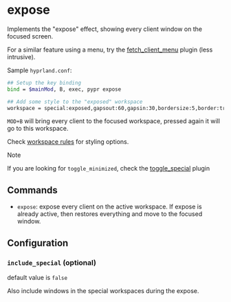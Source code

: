 # expose

Implements the "expose" effect, showing every client window on the focused screen.

For a similar feature using a menu, try the [fetch_client_menu](fetch_client_menu) plugin (less intrusive).

Sample `hyprland.conf`:

```bash
## Setup the key binding
bind = $mainMod, B, exec, pypr expose

## Add some style to the "exposed" workspace
workspace = special:exposed,gapsout:60,gapsin:30,bordersize:5,border:true,shadow:false
```

`MOD+B` will bring every client to the focused workspace, pressed again it will go to this workspace.

Check [workspace rules](https://wiki.hyprland.org/Configuring/Workspace-Rules/#rules) for styling options.

> [!note]
> If you are looking for `toggle_minimized`, check the [toggle_special](toggle_special) plugin

## Commands

- `expose`: expose every client on the active workspace. If expose is already active, then restores everything and move to the focused window.

## Configuration


### `include_special` (optional)

default value is `false`

Also include windows in the special workspaces during the expose.

